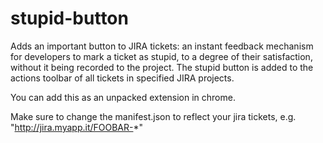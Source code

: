 stupid-button
=============

Adds an important button to JIRA tickets: an instant feedback mechanism for developers to mark a ticket as stupid, to a degree of their satisfaction, without it being recorded to the project.  The stupid button is added to the actions toolbar of all tickets in specified JIRA projects.

You can add this as an unpacked extension in chrome.

Make sure to change the manifest.json to reflect your jira tickets, e.g. "http://jira.myapp.it/FOOBAR-*"